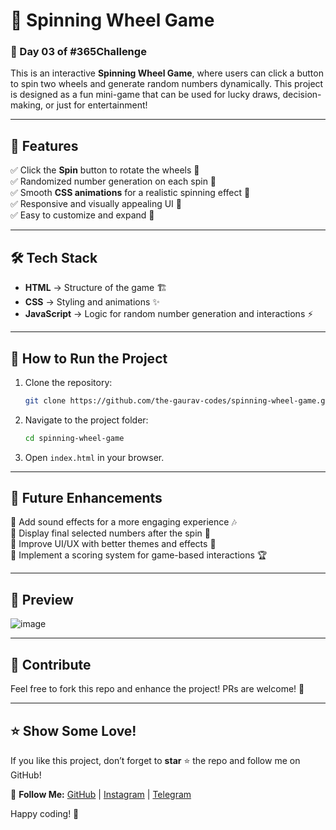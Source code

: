 # 🎡 Spinning Wheel Game

### 🚀 Day 03 of #365Challenge

This is an interactive **Spinning Wheel Game**, where users can click a button to spin two wheels and generate random numbers dynamically. This project is designed as a fun mini-game that can be used for lucky draws, decision-making, or just for entertainment!

---

## 📌 Features
✅ Click the **Spin** button to rotate the wheels 🎰  
✅ Randomized number generation on each spin 🔢  
✅ Smooth **CSS animations** for a realistic spinning effect 💫  
✅ Responsive and visually appealing UI 🎨  
✅ Easy to customize and expand 🚀  

---

## 🛠 Tech Stack
- **HTML** → Structure of the game 🏗  
- **CSS** → Styling and animations ✨  
- **JavaScript** → Logic for random number generation and interactions ⚡  

---

## 🎯 How to Run the Project
1. Clone the repository:
   ```sh
   git clone https://github.com/the-gaurav-codes/spinning-wheel-game.git
   ```
2. Navigate to the project folder:
   ```sh
   cd spinning-wheel-game
   ```
3. Open `index.html` in your browser.

---

## 🚀 Future Enhancements
🔹 Add sound effects for a more engaging experience 🎶  
🔹 Display final selected numbers after the spin 🔢  
🔹 Improve UI/UX with better themes and effects 🎨  
🔹 Implement a scoring system for game-based interactions 🏆  

---

## 📸 Preview
![image](https://github.com/user-attachments/assets/02c94a62-fd7b-4e0d-9d3e-16b149042ec1)


---

## 🤝 Contribute
Feel free to fork this repo and enhance the project! PRs are welcome! 🙌  

---

## ⭐ Show Some Love!
If you like this project, don’t forget to **star** ⭐ the repo and follow me on GitHub!

📌 **Follow Me:** [GitHub](https://github.com/the-gaurav-codes) | [Instagram](https://instagram.com/the_gaurav_codes) | [Telegram](https://t.me/the_gaurav_codes)

Happy coding! 🚀
